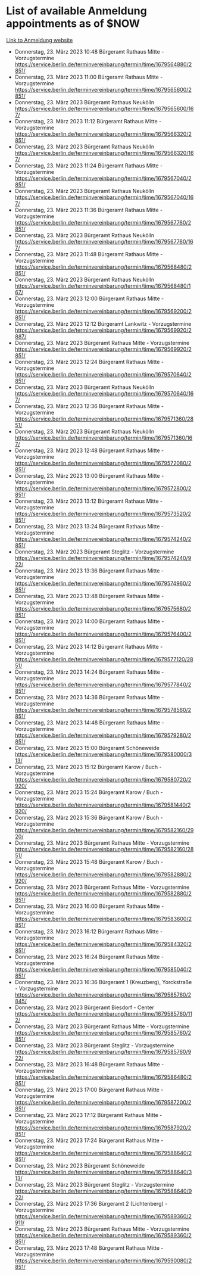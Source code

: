 # List of available Anmeldung appointments as of $NOW
[Link to Anmeldung website](https://service.berlin.de/terminvereinbarung/termin/tag.php?termin=1&anliegen[]=120686&dienstleisterlist=122210,122217,327316,122219,327312,122227,327314,122231,327346,122243,327348,122254,122252,329742,122260,329745,122262,329748,122271,327278,122273,327274,122277,327276,330436,122280,327294,122282,327290,122284,327292,122291,327270,122285,327266,122286,327264,122296,327268,150230,329760,122297,327286,122294,327284,122312,329763,122314,329775,122304,327330,122311,327334,122309,327332,317869,122281,327352,122279,329772,122283,122276,327324,122274,327326,122267,329766,122246,327318,122251,327320,122257,327322,122208,327298,122226,327300&herkunft=http%3A%2F%2Fservice.berlin.de%2Fdienstleistung%2F120686%2F)
- Donnerstag, 23. März 2023 10:48 Bürgeramt Rathaus Mitte - Vorzugstermine https://service.berlin.de/terminvereinbarung/termin/time/1679564880/2851/
- Donnerstag, 23. März 2023 11:00 Bürgeramt Rathaus Mitte - Vorzugstermine https://service.berlin.de/terminvereinbarung/termin/time/1679565600/2851/
- Donnerstag, 23. März 2023  Bürgeramt Rathaus Neukölln https://service.berlin.de/terminvereinbarung/termin/time/1679565600/167/
- Donnerstag, 23. März 2023 11:12 Bürgeramt Rathaus Mitte - Vorzugstermine https://service.berlin.de/terminvereinbarung/termin/time/1679566320/2851/
- Donnerstag, 23. März 2023  Bürgeramt Rathaus Neukölln https://service.berlin.de/terminvereinbarung/termin/time/1679566320/167/
- Donnerstag, 23. März 2023 11:24 Bürgeramt Rathaus Mitte - Vorzugstermine https://service.berlin.de/terminvereinbarung/termin/time/1679567040/2851/
- Donnerstag, 23. März 2023  Bürgeramt Rathaus Neukölln https://service.berlin.de/terminvereinbarung/termin/time/1679567040/167/
- Donnerstag, 23. März 2023 11:36 Bürgeramt Rathaus Mitte - Vorzugstermine https://service.berlin.de/terminvereinbarung/termin/time/1679567760/2851/
- Donnerstag, 23. März 2023  Bürgeramt Rathaus Neukölln https://service.berlin.de/terminvereinbarung/termin/time/1679567760/167/
- Donnerstag, 23. März 2023 11:48 Bürgeramt Rathaus Mitte - Vorzugstermine https://service.berlin.de/terminvereinbarung/termin/time/1679568480/2851/
- Donnerstag, 23. März 2023  Bürgeramt Rathaus Neukölln https://service.berlin.de/terminvereinbarung/termin/time/1679568480/167/
- Donnerstag, 23. März 2023 12:00 Bürgeramt Rathaus Mitte - Vorzugstermine https://service.berlin.de/terminvereinbarung/termin/time/1679569200/2851/
- Donnerstag, 23. März 2023 12:12 Bürgeramt Lankwitz - Vorzugstermine https://service.berlin.de/terminvereinbarung/termin/time/1679569920/2887/
- Donnerstag, 23. März 2023  Bürgeramt Rathaus Mitte - Vorzugstermine https://service.berlin.de/terminvereinbarung/termin/time/1679569920/2851/
- Donnerstag, 23. März 2023 12:24 Bürgeramt Rathaus Mitte - Vorzugstermine https://service.berlin.de/terminvereinbarung/termin/time/1679570640/2851/
- Donnerstag, 23. März 2023  Bürgeramt Rathaus Neukölln https://service.berlin.de/terminvereinbarung/termin/time/1679570640/167/
- Donnerstag, 23. März 2023 12:36 Bürgeramt Rathaus Mitte - Vorzugstermine https://service.berlin.de/terminvereinbarung/termin/time/1679571360/2851/
- Donnerstag, 23. März 2023  Bürgeramt Rathaus Neukölln https://service.berlin.de/terminvereinbarung/termin/time/1679571360/167/
- Donnerstag, 23. März 2023 12:48 Bürgeramt Rathaus Mitte - Vorzugstermine https://service.berlin.de/terminvereinbarung/termin/time/1679572080/2851/
- Donnerstag, 23. März 2023 13:00 Bürgeramt Rathaus Mitte - Vorzugstermine https://service.berlin.de/terminvereinbarung/termin/time/1679572800/2851/
- Donnerstag, 23. März 2023 13:12 Bürgeramt Rathaus Mitte - Vorzugstermine https://service.berlin.de/terminvereinbarung/termin/time/1679573520/2851/
- Donnerstag, 23. März 2023 13:24 Bürgeramt Rathaus Mitte - Vorzugstermine https://service.berlin.de/terminvereinbarung/termin/time/1679574240/2851/
- Donnerstag, 23. März 2023  Bürgeramt Steglitz - Vorzugstermine https://service.berlin.de/terminvereinbarung/termin/time/1679574240/922/
- Donnerstag, 23. März 2023 13:36 Bürgeramt Rathaus Mitte - Vorzugstermine https://service.berlin.de/terminvereinbarung/termin/time/1679574960/2851/
- Donnerstag, 23. März 2023 13:48 Bürgeramt Rathaus Mitte - Vorzugstermine https://service.berlin.de/terminvereinbarung/termin/time/1679575680/2851/
- Donnerstag, 23. März 2023 14:00 Bürgeramt Rathaus Mitte - Vorzugstermine https://service.berlin.de/terminvereinbarung/termin/time/1679576400/2851/
- Donnerstag, 23. März 2023 14:12 Bürgeramt Rathaus Mitte - Vorzugstermine https://service.berlin.de/terminvereinbarung/termin/time/1679577120/2851/
- Donnerstag, 23. März 2023 14:24 Bürgeramt Rathaus Mitte - Vorzugstermine https://service.berlin.de/terminvereinbarung/termin/time/1679577840/2851/
- Donnerstag, 23. März 2023 14:36 Bürgeramt Rathaus Mitte - Vorzugstermine https://service.berlin.de/terminvereinbarung/termin/time/1679578560/2851/
- Donnerstag, 23. März 2023 14:48 Bürgeramt Rathaus Mitte - Vorzugstermine https://service.berlin.de/terminvereinbarung/termin/time/1679579280/2851/
- Donnerstag, 23. März 2023 15:00 Bürgeramt Schöneweide https://service.berlin.de/terminvereinbarung/termin/time/1679580000/313/
- Donnerstag, 23. März 2023 15:12 Bürgeramt Karow / Buch - Vorzugstermine https://service.berlin.de/terminvereinbarung/termin/time/1679580720/2920/
- Donnerstag, 23. März 2023 15:24 Bürgeramt Karow / Buch - Vorzugstermine https://service.berlin.de/terminvereinbarung/termin/time/1679581440/2920/
- Donnerstag, 23. März 2023 15:36 Bürgeramt Karow / Buch - Vorzugstermine https://service.berlin.de/terminvereinbarung/termin/time/1679582160/2920/
- Donnerstag, 23. März 2023  Bürgeramt Rathaus Mitte - Vorzugstermine https://service.berlin.de/terminvereinbarung/termin/time/1679582160/2851/
- Donnerstag, 23. März 2023 15:48 Bürgeramt Karow / Buch - Vorzugstermine https://service.berlin.de/terminvereinbarung/termin/time/1679582880/2920/
- Donnerstag, 23. März 2023  Bürgeramt Rathaus Mitte - Vorzugstermine https://service.berlin.de/terminvereinbarung/termin/time/1679582880/2851/
- Donnerstag, 23. März 2023 16:00 Bürgeramt Rathaus Mitte - Vorzugstermine https://service.berlin.de/terminvereinbarung/termin/time/1679583600/2851/
- Donnerstag, 23. März 2023 16:12 Bürgeramt Rathaus Mitte - Vorzugstermine https://service.berlin.de/terminvereinbarung/termin/time/1679584320/2851/
- Donnerstag, 23. März 2023 16:24 Bürgeramt Rathaus Mitte - Vorzugstermine https://service.berlin.de/terminvereinbarung/termin/time/1679585040/2851/
- Donnerstag, 23. März 2023 16:36 Bürgeramt 1 (Kreuzberg), Yorckstraße - Vorzugstermine https://service.berlin.de/terminvereinbarung/termin/time/1679585760/2845/
- Donnerstag, 23. März 2023  Bürgeramt Biesdorf - Center https://service.berlin.de/terminvereinbarung/termin/time/1679585760/112/
- Donnerstag, 23. März 2023  Bürgeramt Rathaus Mitte - Vorzugstermine https://service.berlin.de/terminvereinbarung/termin/time/1679585760/2851/
- Donnerstag, 23. März 2023  Bürgeramt Steglitz - Vorzugstermine https://service.berlin.de/terminvereinbarung/termin/time/1679585760/922/
- Donnerstag, 23. März 2023 16:48 Bürgeramt Rathaus Mitte - Vorzugstermine https://service.berlin.de/terminvereinbarung/termin/time/1679586480/2851/
- Donnerstag, 23. März 2023 17:00 Bürgeramt Rathaus Mitte - Vorzugstermine https://service.berlin.de/terminvereinbarung/termin/time/1679587200/2851/
- Donnerstag, 23. März 2023 17:12 Bürgeramt Rathaus Mitte - Vorzugstermine https://service.berlin.de/terminvereinbarung/termin/time/1679587920/2851/
- Donnerstag, 23. März 2023 17:24 Bürgeramt Rathaus Mitte - Vorzugstermine https://service.berlin.de/terminvereinbarung/termin/time/1679588640/2851/
- Donnerstag, 23. März 2023  Bürgeramt Schöneweide https://service.berlin.de/terminvereinbarung/termin/time/1679588640/313/
- Donnerstag, 23. März 2023  Bürgeramt Steglitz - Vorzugstermine https://service.berlin.de/terminvereinbarung/termin/time/1679588640/922/
- Donnerstag, 23. März 2023 17:36 Bürgeramt 2 (Lichtenberg) - Vorzugstermine https://service.berlin.de/terminvereinbarung/termin/time/1679589360/2911/
- Donnerstag, 23. März 2023  Bürgeramt Rathaus Mitte - Vorzugstermine https://service.berlin.de/terminvereinbarung/termin/time/1679589360/2851/
- Donnerstag, 23. März 2023 17:48 Bürgeramt Rathaus Mitte - Vorzugstermine https://service.berlin.de/terminvereinbarung/termin/time/1679590080/2851/
